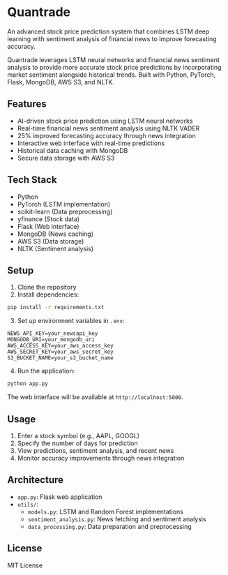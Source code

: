 # Quantrade

An advanced stock price prediction system that combines LSTM deep learning with sentiment analysis of financial news to improve forecasting accuracy.

Quantrade leverages LSTM neural networks and financial news sentiment analysis to provide more accurate stock price predictions by incorporating market sentiment alongside historical trends. Built with Python, PyTorch, Flask, MongoDB, AWS S3, and NLTK.

## Features

- AI-driven stock price prediction using LSTM neural networks
- Real-time financial news sentiment analysis using NLTK VADER
- 25% improved forecasting accuracy through news integration
- Interactive web interface with real-time predictions
- Historical data caching with MongoDB
- Secure data storage with AWS S3

## Tech Stack

- Python
- PyTorch (LSTM implementation)
- scikit-learn (Data preprocessing)
- yfinance (Stock data)
- Flask (Web interface)
- MongoDB (News caching)
- AWS S3 (Data storage)
- NLTK (Sentiment analysis)

## Setup

1. Clone the repository
2. Install dependencies:

```bash
pip install -r requirements.txt
```

3. Set up environment variables in `.env`:

```
NEWS_API_KEY=your_newsapi_key
MONGODB_URI=your_mongodb_uri
AWS_ACCESS_KEY=your_aws_access_key
AWS_SECRET_KEY=your_aws_secret_key
S3_BUCKET_NAME=your_s3_bucket_name
```

4. Run the application:

```bash
python app.py
```

The web interface will be available at `http://localhost:5000`.

## Usage

1. Enter a stock symbol (e.g., AAPL, GOOGL)
2. Specify the number of days for prediction
3. View predictions, sentiment analysis, and recent news
4. Monitor accuracy improvements through news integration

## Architecture

- `app.py`: Flask web application
- `utils/`:
  - `models.py`: LSTM and Random Forest implementations
  - `sentiment_analysis.py`: News fetching and sentiment analysis
  - `data_processing.py`: Data preparation and preprocessing

## License

MIT License
